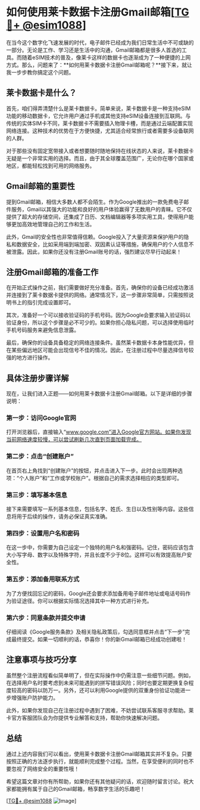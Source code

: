 # 如何使用莱卡数据卡注册Gmail邮箱[[TG💪+ @esim1088](https://t.me/s/esim1088)]

在当今这个数字化飞速发展的时代，电子邮件已经成为我们日常生活中不可或缺的一部分。无论是工作、学习还是生活中的沟通，Gmail邮箱都是很多人首选的工具。而随着eSIM技术的普及，像莱卡这样的数据卡也逐渐成为了一种便捷的上网方式。那么，问题来了：**如何用莱卡数据卡注册Gmail邮箱呢？**接下来，就让我一步步教你搞定这个问题。

## 莱卡数据卡是什么？

首先，咱们得弄清楚什么是莱卡数据卡。简单来说，莱卡数据卡是一种支持eSIM功能的移动数据卡，它允许用户通过手机或其他支持eSIM设备连接到互联网。与传统的实体SIM卡不同，莱卡数据卡不需要插入物理卡槽，而是通过云端配置实现网络连接。这种技术的优势在于方便快捷，尤其适合经常旅行或者需要多设备联网的人群。

对于那些没有固定宽带接入或者想要随时随地保持在线状态的人来说，莱卡数据卡无疑是一个非常实用的选择。而且，由于其全球覆盖范围广，无论你在哪个国家或地区，都能轻松找到可用的网络服务。

## Gmail邮箱的重要性

提到Gmail邮箱，相信大多数人都不会陌生。作为Google推出的一款免费电子邮件服务，Gmail以其强大的功能和良好的用户体验赢得了无数用户的青睐。它不仅提供了超大的存储空间，还集成了日历、文档编辑器等多项实用工具，使得用户能够更加高效地管理自己的工作和生活。

此外，Gmail的安全性也非常值得信赖。Google投入了大量资源来保护用户的隐私和数据安全，比如采用端到端加密、双因素认证等措施，确保用户的个人信息不被泄露。因此，如果你还没有注册Gmail账号的话，强烈建议尽早行动起来！

## 注册Gmail邮箱的准备工作

在开始正式操作之前，我们需要做好充分准备。首先，确保你的设备已经成功激活并连接到了莱卡数据卡提供的网络。通常情况下，这一步骤非常简单，只需按照说明书上的指引完成设置即可。

其次，准备好一个可以接收验证码的手机号码。因为Google会要求输入验证码以验证身份，所以这个步骤是必不可少的。如果你担心隐私问题，可以选择使用临时手机号码服务来避免信息泄露。

最后，确保你的设备具备稳定的网络连接条件。虽然莱卡数据卡本身性能优异，但在某些偏远地区可能会出现信号不佳的情况。因此，在注册过程中尽量选择信号较强的地方进行操作。

## 具体注册步骤详解

现在，让我们进入正题——如何用莱卡数据卡注册Gmail邮箱。以下是详细的步骤说明：

### 第一步：访问Google官网
打开浏览器后，直接输入“www.google.com”进入Google官方网站。如果你发现当前网络速度较慢，可以尝试刷新几次直到页面加载完成。

### 第二步：点击“创建账户”
在首页右上角找到“创建账户”的按钮，并点击进入下一步。此时会出现两种选项：“个人账户”和“工作或学校账户”。根据自己的需求选择相应的类型即可。

### 第三步：填写基本信息
接下来需要填写一系列基本信息，包括名字、姓氏、生日以及性别等内容。这些信息将用于后续的操作，请务必保证真实准确。

### 第四步：设置用户名和密码
在这一步中，你需要为自己设定一个独特的用户名和强密码。记住，密码应该包含大小写字母、数字以及特殊字符，并且长度不少于8位。这样可以有效提高账户安全性。

### 第五步：添加备用联系方式
为了方便找回忘记的密码，Google还会要求添加备用电子邮件地址或电话号码作为验证途径。你可以根据实际情况选择其中一种方式进行补充。

### 第六步：同意条款并提交申请
仔细阅读《Google服务条款》及相关隐私政策后，勾选同意框并点击“下一步”完成最终提交。如果一切顺利的话，恭喜你！你的新Gmail邮箱已经成功创建啦！

## 注意事项与技巧分享

虽然整个注册流程看似简单明了，但在实际操作中仍需注意一些细节问题。例如，在选择用户名时要考虑到未来可能遇到的拼写错误风险；同时也要定期更换复杂程度较高的密码以防万一。另外，还可以利用Google提供的双重身份验证功能进一步增强账户防护能力。

此外，如果你发现自己在注册过程中遇到了困难，不妨尝试联系客服寻求帮助。莱卡官方客服团队会为你提供专业解答和支持，帮助你快速解决问题。

## 总结

通过上述内容我们可以看出，使用莱卡数据卡注册Gmail邮箱其实并不复杂。只要按照正确的方法逐步执行，就能顺利完成整个过程。当然，在享受便利的同时也不要忽视了网络安全的重要性哦！

希望这篇文章对你有所帮助，如果你还有其他疑问的话，欢迎随时留言讨论。祝大家都能拥有属于自己的Gmail邮箱，畅享数字生活的乐趣吧！

[[TG💪+ @esim1088](https://t.me/s/esim1088) ![Image](https://i.postimg.cc/4NQfJmqS/Snipaste-2025-05-13-00-14-12.png)]